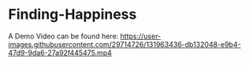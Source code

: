 # Finding-Happiness

A Demo Video can be found here:
https://user-images.githubusercontent.com/29714726/131963436-db132048-e9b4-47d9-9da6-27a92f445475.mp4

